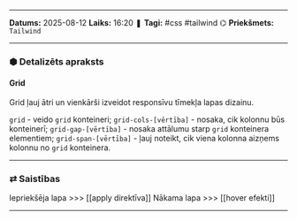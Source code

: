 ___

**Datums:** 2025-08-12
**Laiks:** 16:20
❚ **Tagi:** #css #tailwind 
⌬ **Priekšmets:**  `Tailwind`

---
### ⬢ Detalizēts apraksts
#### Grid

Grid ļauj ātri un vienkārši izveidot responsīvu tīmekļa lapas dizainu.

`grid` - veido `grid` konteineri;
`grid-cols-[vērtība]` - nosaka, cik kolonnu būs konteinerī;
`grid-gap-[vērtība]` - nosaka attālumu starp `grid` konteinera elementiem;
`grid-span-[vērtība]` - ļauj noteikt, cik viena kolonna aizņems kolonnu no `grid` konteinera.

---
### ⇄ Saistības

Iepriekšēja lapa >>> [[apply direktīva]]
Nākama lapa >>> [[hover efekti]]

---
